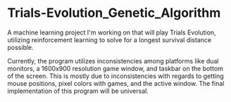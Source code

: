 # Trials-Evolution_Genetic_Algorithm
A machine learning project I'm working on that will play Trials Evolution, utilizing reinforcement learning to solve for a longest survival distance possible.

Currently, the program utilizes inconsistencies among platforms like dual monitors, a 1600x900 resolution game window, and taskbar on the bottom of the screen. This is mostly due to inconsistencies with regards to getting mouse positions, pixel colors with games, and the active window. The final implementation of this program will be universal.

